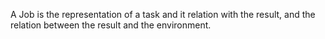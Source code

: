 A Job is the representation of a task and it relation with the result, and the relation between the result and the environment. 